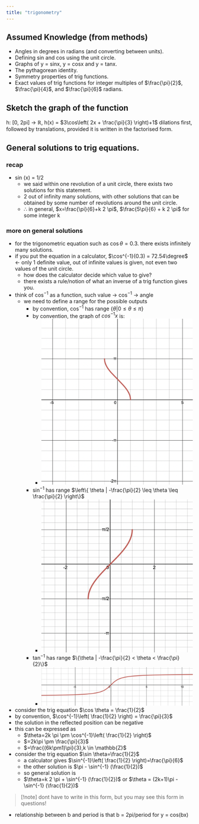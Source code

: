 ```yaml
---
title: "trigonometry"
---
```

## Assumed Knowledge (from methods)
- Angles in degrees in radians (and converting between units).
- Defining sin and cos using the unit circle.
- Graphs of y = sinx, y = cosx and y = tanx.
- The pythagorean identity.
- Symmetry properties of trig functions.
- Exact values of trig functions for integer multiples of $\frac{\pi}{2}$, $\frac{\pi}{4}$, and $\frac{\pi}{6}$ radians.

## Sketch the graph of the function
h: \[0, 2pi] -> $\mathbb{R}$, h(x) = $3\cos\left( 2x + \frac{\pi}{3} \right)+1$
dilations first, followed by translations, provided it is written in the factorised form.

## General solutions to trig equations.
### recap
- sin (x) = 1/2
	- we said within one revolution of a unit circle, there exists two solutions for this statement.
	- 2 out of infinity many solutions, with other solutions that can be obtained by some number of revolutions around the unit circle.
	- $\therefore$ in general, $x=\frac{\pi}{6}+k 2 \pi$, $\frac{5\pi}{6} + k 2 \pi$ for some integer k
### more on general solutions
- for the trigonometric equation such as $\cos \theta = 0.3$. there exists infinitely many solutions.
- if you put the equation in a calculator, $\cos^{-1}(0.3) = 72.54\degree$ <- only 1 definite value, out of infinite values is given, not even two values of the unit circle.
	- how does the calculator decide which value to give?
	- there exists a rule/notion of what an inverse of a trig function gives you.
- think of $\cos^{-1}$ as a function, such value -> $\cos^{-1}$ -> angle
	- we need to define a range for the possible outputs
		- by convention, $\cos^{-1}$ has range $\{\theta |0\leq \theta\leq \pi\}$
		- by convention, the graph of $cos^{-1}x$ is: 
			- ![300](notes/images/Screen%20Shot%202023-08-14%20at%209.09.44%20am.png)
		- $\sin^{-1}$ has range $\left\{ \theta | -\frac{\pi}{2} \leq \theta \leq \frac{\pi}{2} \right\}$
			- ![300](notes/images/Screen%20Shot%202023-08-14%20at%209.11.04%20am.png)
		- $\tan^{-1}$ has range $\{\theta | -\frac{\pi}{2} < \theta < \frac{\pi}{2}\}$
			- ![500](notes/images/Screen%20Shot%202023-08-14%20at%209.13.04%20am.png)
- consider the trig equation $\cos \theta = \frac{1}{2}$
- by convention, $\cos^{-1}\left( \frac{1}{2} \right) = \frac{\pi}{3}$
- the solution in the reflected position can be negative
- this can be expressed as 
	- $\theta=2k \pi \pm \cos^{-1}\left( \frac{1}{2} \right)$
	- $=2k\pi \pm \frac{\pi}{3}$
	- $=\frac{(6k\pm1)\pi}{3},k \in \mathbb{Z}$
- consider the trig equation $\sin \theta=\frac{1}{2}$
	- a calculator gives $\sin^{-1}\left( \frac{1}{2} \right)=\frac{\pi}{6}$
	- the other solution is $\pi - \sin^{-1} (\frac{1}{2})$
	- so general solution is
	- $\theta=k 2 \pi + \sin^{-1} (\frac{1}{2})$ or $\theta = (2k+1)\pi - \sin^{-1} (\frac{1}{2})$
> [!note] dont have to write in this form, but you may see this form in questions!

- relationship between b and period is that b = 2pi/period for y = cos(bx)